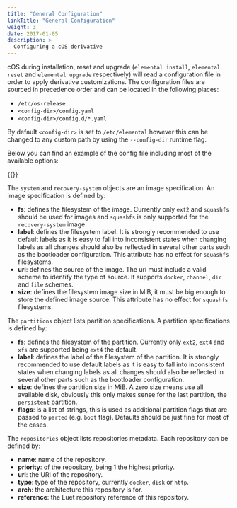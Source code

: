 ```yaml
---
title: "General Configuration"
linkTitle: "General Configuration"
weight: 3
date: 2017-01-05
description: >
  Configuring a cOS derivative
---
```



cOS during installation, reset and upgrade (`elemental install`, `elemental reset` and `elemental upgrade` respectively) will read a configuration file in order to apply derivative customizations. The configuration files are sourced in precedence order and can be located in the following places:

- `/etc/os-release`
- `<config-dir>/config.yaml`
- `<config-dir>/config.d/*.yaml`

By default `<config-dir>` is set to `/etc/elemental` however this can be changed to any custom path by using the `--config-dir` runtime flag.

Below you can find an example of the config file including most of the available options:

{{<githubembed repo="rancher-sandbox/elemental" file="config.yaml.example" lang="yaml">}}


The `system` and `recovery-system` objects are an image specification. An image specification is defined by:

- **fs**: defines the filesystem of the image. Currently only `ext2` and `squashfs` should be used for images and `squashfs` is only supported for the `recovery-system` image.
- **label**: defines the filesystem label. It is strongly recommended to use default labels as it is easy to fall into inconsistent states when changing labels as all changes should also be reflected in several other parts such as the bootloader configuration. This attribute has no effect for `squashfs` filesystems.
- **uri**: defines the source of the image. The uri must include a valid scheme to identify the type of source. It supports `docker`, `channel`, `dir` and `file` schemes.
- **size**: defines the filesystem image size in MiB, it must be big enough to store the defined image source. This attribute has no effect for `squashfs` filesystems.


The `partitions` object lists partition specifications. A partition specifications is defined by:

- **fs**: defines the filesystem of the partition. Currently only `ext2`, `ext4` and `xfs` are supported being `ext4` the default.
- **label**: defines the label of the filesystem of the partition. It is strongly recommended to use default labels as it is easy to fall into inconsistent states when changing labels as all changes should also be reflected in several other parts such as the bootloader configuration.
- **size**: defines the partition size in MiB. A zero size means use all available disk, obviously this only makes sense for the last partition, the `persistent` partition.
- **flags**: is a list of strings, this is used as additional partition flags that are passed to `parted` (e.g. `boot` flag). Defaults should be just fine for most of the cases.


The `repositories` object lists repositories metadata. Each repository can be defined by:

- **name**: name of the repository.
- **priority**: of the repository, being 1 the highest priority.
- **uri**: the URI of the repository.
- **type**: type of the repository, currently `docker`, `disk` or `http`.
- **arch**: the architecture this repository is for.
- **reference**: the Luet repository reference of this repository.

